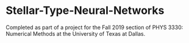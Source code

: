 # Stellar-Type-Neural-Networks
Completed as part of a project for the Fall 2019 section of PHYS 3330: Numerical Methods at the University of Texas at Dallas.
